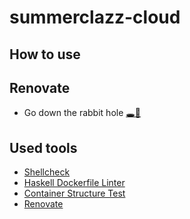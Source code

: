# summerclazz-cloud

## How to use


## Renovate

- Go down the rabbit hole [🕳🐇](https://github.com/apps/renovate)

## Used tools

- [Shellcheck](https://github.com/koalaman/shellcheck)
- [Haskell Dockerfile Linter](https://github.com/hadolint/hadolint)
- [Container Structure Test](https://github.com/GoogleContainerTools/container-structure-test)
- [Renovate](https://github.com/renovatebot/renovate)